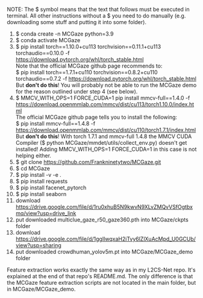 NOTE: The $ symbol means that the text that follows must be executed in terminal. All other instructions without a $ you need to do manually (e.g. downloading some stuff and putting it into some folder).

01. $ conda create -n MCGaze python=3.9
02. $ conda activate MCGaze
03. $ pip install torch==1.10.0+cu113 torchvision==0.11.1+cu113 torchaudio==0.10.0 -f https://download.pytorch.org/whl/torch_stable.html<br>
Note that the official MCGaze github page recommends to:<br>
$ pip install torch==1.7.1+cu110 torchvision==0.8.2+cu110 torchaudio==0.7.2 -f https://download.pytorch.org/whl/torch_stable.html<br>
But **don't do this**! You will probably not be able to run the MCGaze demo for the reason outlined under step 4 (see below).
04. $ MMCV_WITH_OPS=1 FORCE_CUDA=1 pip install mmcv-full==1.4.0 -f https://download.openmmlab.com/mmcv/dist/cu113/torch1.10.0/index.html<br>
The official MCGaze github page tells you to install the following:<br>
$ pip install mmcv-full==1.4.8 -f https://download.openmmlab.com/mmcv/dist/cu110/torch1.7.1/index.html<br>
But **don't do this**! With torch 1.7.1 and mmcv-full 1.4.8 the MMCV CUDA Compiler ($ python MCGaze/mmdet/utils/collect_env.py) doesn't get installed! Adding MMCV_WITH_OPS=1 FORCE_CUDA=1 in this case is not helping either.
05. $ git clone https://github.com/Frankninetytwo/MCGaze.git
06. $ cd MCGaze
07. $ pip install -v -e .
08. $ pip install requests
09. $ pip install facenet_pytorch
10. $ pip install seaborn
11. download https://drive.google.com/file/d/1ru0xhuB5N9kwvN9XLvZMQvVSfOgtbxmq/view?usp=drive_link
12. put downloaded multiclue_gaze_r50_gaze360.pth into MCGaze/ckpts folder
13. download https://drive.google.com/file/d/1gglIwqxaH2iTvy6lZlXuAcMpd_U0GCUb/view?usp=sharing
14. put downloaded crowdhuman_yolov5m.pt into MCGaze/MCGaze_demo folder

Feature extraction works exactly the same way as in my L2CS-Net repo. It's explained at the end of that repo's README.md. The only difference is that the MCGaze feature extraction scripts are not located in the main folder, but in MCGaze/MCGaze_demo.
